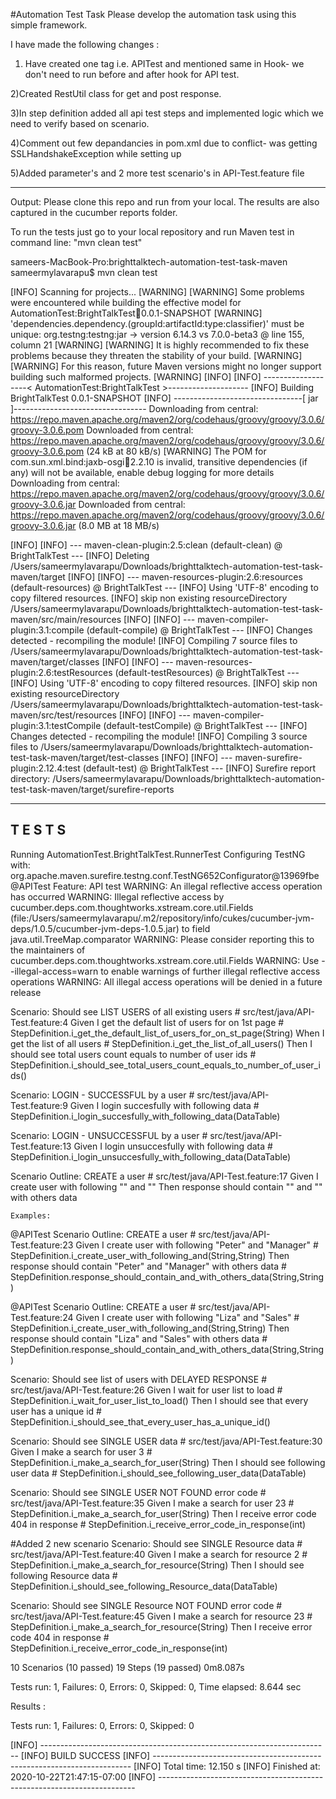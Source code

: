 #Automation Test Task
Please develop the automation task using this simple framework.

I have made the following changes :

1) Have created one tag i.e. APITest and mentioned same in Hook- we don't need to run before and after hook for API test.

2)Created RestUtil class for get and post response.

3)In step definition added all api test steps and implemented logic which we need to verify based on scenario.

4)Comment out few depandancies  in pom.xml due to conflict- was getting SSLHandshakeException while setting up

5)Added parameter's and 2 more test scenario's in API-Test.feature file









----------------------------------------------------------------------------------------------------------------------------------------
Output:
Please clone this repo and run from your local. The results are also captured in the cucumber reports folder.

To run the tests just go to your local repository and run Maven test in command line:
"mvn clean test"

sameers-MacBook-Pro:brighttalktech-automation-test-task-maven sameermylavarapu$ mvn clean test

[INFO] Scanning for projects...
[WARNING] 
[WARNING] Some problems were encountered while building the effective model for AutomationTest:BrightTalkTest:jar:0.0.1-SNAPSHOT
[WARNING] 'dependencies.dependency.(groupId:artifactId:type:classifier)' must be unique: org.testng:testng:jar -> version 6.14.3 vs 7.0.0-beta3 @ line 155, column 21
[WARNING] 
[WARNING] It is highly recommended to fix these problems because they threaten the stability of your build.
[WARNING] 
[WARNING] For this reason, future Maven versions might no longer support building such malformed projects.
[WARNING] 
[INFO] 
[INFO] -------------------< AutomationTest:BrightTalkTest >--------------------
[INFO] Building BrightTalkTest 0.0.1-SNAPSHOT
[INFO] --------------------------------[ jar ]---------------------------------
Downloading from central: https://repo.maven.apache.org/maven2/org/codehaus/groovy/groovy/3.0.6/groovy-3.0.6.pom
Downloaded from central: https://repo.maven.apache.org/maven2/org/codehaus/groovy/groovy/3.0.6/groovy-3.0.6.pom (24 kB at 80 kB/s)
[WARNING] The POM for com.sun.xml.bind:jaxb-osgi:jar:2.2.10 is invalid, transitive dependencies (if any) will not be available, enable debug logging for more details
Downloading from central: https://repo.maven.apache.org/maven2/org/codehaus/groovy/groovy/3.0.6/groovy-3.0.6.jar
Downloaded from central: https://repo.maven.apache.org/maven2/org/codehaus/groovy/groovy/3.0.6/groovy-3.0.6.jar (8.0 MB at 18 MB/s)

[INFO] 
[INFO] --- maven-clean-plugin:2.5:clean (default-clean) @ BrightTalkTest ---
[INFO] Deleting /Users/sameermylavarapu/Downloads/brighttalktech-automation-test-task-maven/target
[INFO] 
[INFO] --- maven-resources-plugin:2.6:resources (default-resources) @ BrightTalkTest ---
[INFO] Using 'UTF-8' encoding to copy filtered resources.
[INFO] skip non existing resourceDirectory /Users/sameermylavarapu/Downloads/brighttalktech-automation-test-task-maven/src/main/resources
[INFO] 
[INFO] --- maven-compiler-plugin:3.1:compile (default-compile) @ BrightTalkTest ---
[INFO] Changes detected - recompiling the module!
[INFO] Compiling 7 source files to /Users/sameermylavarapu/Downloads/brighttalktech-automation-test-task-maven/target/classes
[INFO] 
[INFO] --- maven-resources-plugin:2.6:testResources (default-testResources) @ BrightTalkTest ---
[INFO] Using 'UTF-8' encoding to copy filtered resources.
[INFO] skip non existing resourceDirectory /Users/sameermylavarapu/Downloads/brighttalktech-automation-test-task-maven/src/test/resources
[INFO] 
[INFO] --- maven-compiler-plugin:3.1:testCompile (default-testCompile) @ BrightTalkTest ---
[INFO] Changes detected - recompiling the module!
[INFO] Compiling 3 source files to /Users/sameermylavarapu/Downloads/brighttalktech-automation-test-task-maven/target/test-classes
[INFO] 
[INFO] --- maven-surefire-plugin:2.12.4:test (default-test) @ BrightTalkTest ---
[INFO] Surefire report directory: /Users/sameermylavarapu/Downloads/brighttalktech-automation-test-task-maven/target/surefire-reports




-------------------------------------------------------
 T E S T S
-------------------------------------------------------
Running AutomationTest.BrightTalkTest.RunnerTest
Configuring TestNG with: org.apache.maven.surefire.testng.conf.TestNG652Configurator@13969fbe
@APITest
Feature: API test
WARNING: An illegal reflective access operation has occurred
WARNING: Illegal reflective access by cucumber.deps.com.thoughtworks.xstream.core.util.Fields (file:/Users/sameermylavarapu/.m2/repository/info/cukes/cucumber-jvm-deps/1.0.5/cucumber-jvm-deps-1.0.5.jar) to field java.util.TreeMap.comparator
WARNING: Please consider reporting this to the maintainers of cucumber.deps.com.thoughtworks.xstream.core.util.Fields
WARNING: Use --illegal-access=warn to enable warnings of further illegal reflective access operations
WARNING: All illegal access operations will be denied in a future release



  Scenario: Should see LIST USERS of all existing users              # src/test/java/API-Test.feature:4
    Given I get the default list of users for on 1st page            # StepDefinition.i_get_the_default_list_of_users_for_on_st_page(String)
    When I get the list of all users                                 # StepDefinition.i_get_the_list_of_all_users()
    Then I should see total users count equals to number of user ids # StepDefinition.i_should_see_total_users_count_equals_to_number_of_user_ids()

  Scenario: LOGIN - SUCCESSFUL by a user          # src/test/java/API-Test.feature:9
    Given I login succesfully with following data # StepDefinition.i_login_succesfully_with_following_data(DataTable)

  Scenario: LOGIN - UNSUCCESSFUL by a user          # src/test/java/API-Test.feature:13
    Given I login unsuccesfully with following data # StepDefinition.i_login_unsuccesfully_with_following_data(DataTable)

  Scenario Outline: CREATE a user                                      # src/test/java/API-Test.feature:17
    Given I create user with following "<Name>" and "<Job>"
    Then response should contain "<Name>" and "<Job>" with others data


    Examples: 

  @APITest
  Scenario Outline: CREATE a user                                       # src/test/java/API-Test.feature:23
    Given I create user with following "Peter" and "Manager"            # StepDefinition.i_create_user_with_following_and(String,String)
    Then response should contain "Peter" and "Manager" with others data # StepDefinition.response_should_contain_and_with_others_data(String,String)
    

  @APITest
  Scenario Outline: CREATE a user                                    # src/test/java/API-Test.feature:24
    Given I create user with following "Liza" and "Sales"            # StepDefinition.i_create_user_with_following_and(String,String)
    Then response should contain "Liza" and "Sales" with others data # StepDefinition.response_should_contain_and_with_others_data(String,String)
    

  Scenario: Should see list of users with DELAYED RESPONSE # src/test/java/API-Test.feature:26
    Given I wait for user list to load                     # StepDefinition.i_wait_for_user_list_to_load()
    Then I should see that every user has a unique id      # StepDefinition.i_should_see_that_every_user_has_a_unique_id()
    

  Scenario: Should see SINGLE USER data   # src/test/java/API-Test.feature:30
    Given I make a search for user 3      # StepDefinition.i_make_a_search_for_user(String)
    Then I should see following user data # StepDefinition.i_should_see_following_user_data(DataTable)
    

  Scenario: Should see SINGLE USER NOT FOUND error code # src/test/java/API-Test.feature:35
    Given I make a search for user 23                   # StepDefinition.i_make_a_search_for_user(String)
    Then I receive error code 404 in response           # StepDefinition.i_receive_error_code_in_response(int)
    

  #Added 2 new scenario
  Scenario: Should see SINGLE Resource data   # src/test/java/API-Test.feature:40
    Given I make a search for resource 2      # StepDefinition.i_make_a_search_for_resource(String)
    Then I should see following Resource data # StepDefinition.i_should_see_following_Resource_data(DataTable)

  Scenario: Should see SINGLE Resource NOT FOUND error code # src/test/java/API-Test.feature:45
    Given I make a search for resource 23                   # StepDefinition.i_make_a_search_for_resource(String)
    Then I receive error code 404 in response               # StepDefinition.i_receive_error_code_in_response(int)
    
    

10 Scenarios (10 passed)
19 Steps (19 passed)
0m8.087s

Tests run: 1, Failures: 0, Errors: 0, Skipped: 0, Time elapsed: 8.644 sec

Results :

Tests run: 1, Failures: 0, Errors: 0, Skipped: 0

[INFO] ------------------------------------------------------------------------
[INFO] BUILD SUCCESS
[INFO] ------------------------------------------------------------------------
[INFO] Total time:  12.150 s
[INFO] Finished at: 2020-10-22T21:47:15-07:00
[INFO] ------------------------------------------------------------------------


